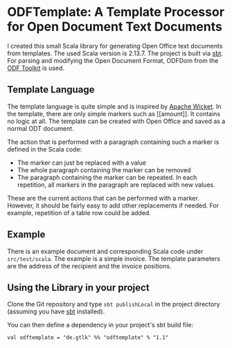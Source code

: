 ODFTemplate: A Template Processor for Open Document Text Documents
==================================================================

I created this small Scala library for generating Open Office text documents from templates.
The used Scala version is 2.13.7. The project is built via [sbt](https://www.scala-sbt.org/).
For parsing and modifying the Open Document Format, ODFDom from the [ODF Toolkit](https://odftoolkit.org/) is used.

Template Language
-----------------

The template language is quite simple and is inspired by [Apache Wicket](https://wicket.apache.org/).
In the template, there are only simple markers such as [[amount]]. It contains no logic at all. The template can be created with Open Office and saved as a normal ODT document.

The action that is performed with a paragraph containing such a marker is defined in the Scala code:

* The marker can just be replaced with a value
* The whole paragraph containing the marker can be removed
* The paragraph containing the marker can be repeated. In each repetition, all markers in the paragraph are replaced with new values.

These are the current actions that can be performed with a marker. However, it should be fairly easy to add other replacements if needed. For example, repetition of a table row could be added.

Example
-------

There is an example document and corresponding Scala code under `src/test/scala`. The example is a simple invoice. The template parameters are the address of the recipient and the invoice positions.

Using the Library in your project
---------------------------------

Clone the Git repository and type `sbt publishLocal` in the project directory (assuming you have [sbt](https://www.scala-sbt.org/) installed).

You can then define a dependency in your project's sbt build file:

    val odftemplate = "de.gtlk" %% "odftemplate" % "1.1"

